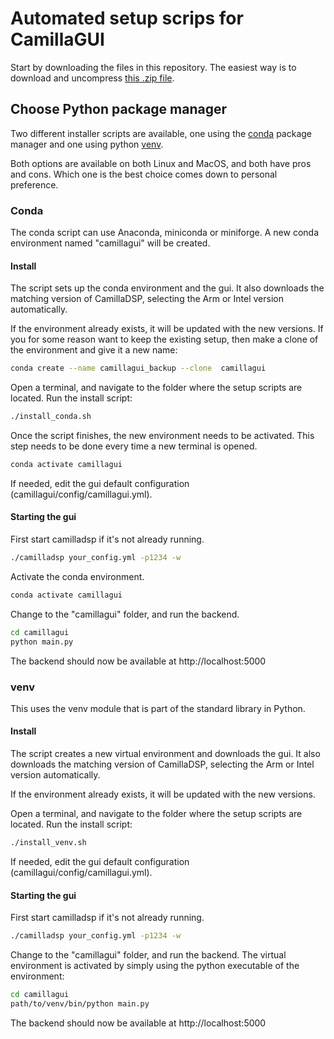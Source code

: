 # Automated setup scrips for CamillaGUI

Start by downloading the files in this repository. The easiest way is to download and uncompress [this .zip file](https://github.com/HEnquist/camilladsp-setupscripts/archive/refs/heads/master.zip).

## Choose Python package manager
Two different installer scripts are available,
one using the [conda](link) package manager and one using python [venv](link).

Both options are available on both Linux and MacOS,
and both have pros and cons.
Which one is the best choice comes down to personal preference.

### Conda

The conda script can use Anaconda, miniconda or miniforge. A new conda environment named "camillagui" will be created.

#### Install
The script sets up the conda environment and the gui. It also downloads the matching version of CamillaDSP, selecting the Arm or Intel version automatically.

If the environment already exists, it will be updated with the new versions. If you for some reason want to keep the existing setup, then make a clone of the environment and give it a new name:
```sh
conda create --name camillagui_backup --clone  camillagui
```

Open a terminal, and navigate to the folder where the setup scripts are located. Run the install script:
```sh
./install_conda.sh
```

Once the script finishes, the new environment needs to be activated. This step needs to be done every time a new terminal is opened.
```sh
conda activate camillagui
```

If needed, edit the gui default configuration (camillagui/config/camillagui.yml).

#### Starting the gui

First start camilladsp if it's not already running.
 ```sh
./camilladsp your_config.yml -p1234 -w
```

Activate the conda environment.
```sh
conda activate camillagui
```

Change to the "camillagui" folder, and run the backend.
```sh
cd camillagui
python main.py
```

The backend should now be available at http://localhost:5000


### venv

This uses the venv module that is part of the standard library in Python. 

#### Install
The script creates a new virtual environment and downloads the gui. It also downloads the matching version of CamillaDSP, selecting the Arm or Intel version automatically.

If the environment already exists, it will be updated with the new versions.

Open a terminal, and navigate to the folder where the setup scripts are located. Run the install script:
```sh
./install_venv.sh
```


If needed, edit the gui default configuration (camillagui/config/camillagui.yml).

#### Starting the gui

First start camilladsp if it's not already running.
 ```sh
./camilladsp your_config.yml -p1234 -w
```

Change to the "camillagui" folder, and run the backend.
The virtual environment is activated by simply using
the python executable of the environment:
```sh
cd camillagui
path/to/venv/bin/python main.py
```

The backend should now be available at http://localhost:5000